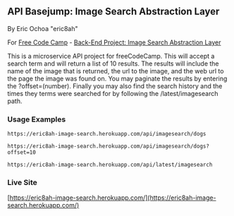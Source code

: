 ## API Basejump: Image Search Abstraction Layer 
By Eric Ochoa "eric8ah"

For [Free Code Camp](http://freecodecamp.com) - [Back-End Project: Image Search Abstraction Layer](https://www.freecodecamp.com/challenges/image-search-abstraction-layer)

This is a microservice API project for freeCodeCamp. This will accept a search term and will return a list of 10 results. The results will include the
name of the image that is returned, the url to the image, and the web url to the page the image was found on. You may paginate the results by entering
the ?offset=(number). Finally you may also find the search history and the times they terms were searched for by following the /latest/imagesearch path.
### Usage Examples

```
https://eric8ah-image-search.herokuapp.com/api/imagesearch/dogs
```
```
https://eric8ah-image-search.herokuapp.com/api/imagesearch/dogs?offset=10
```
```
https://eric8ah-image-search.herokuapp.com/api/latest/imagesearch
```


### Live Site
[https://eric8ah-image-search.herokuapp.com/](https://eric8ah-image-search.herokuapp.com/)